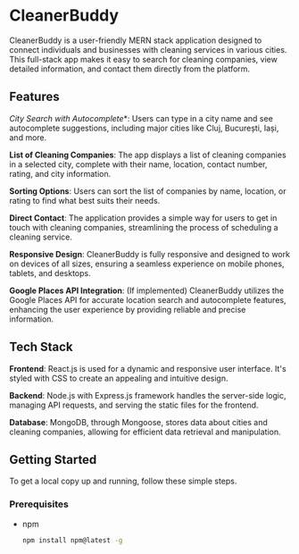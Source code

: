 # CleanerBuddy

CleanerBuddy is a user-friendly MERN stack application designed to connect individuals and businesses with cleaning services in various cities. This full-stack app makes it easy to search for cleaning companies, view detailed information, and contact them directly from the platform.


## Features

*City Search with Autocomplete**: Users can type in a city name and see autocomplete suggestions, including major cities like Cluj, București, Iași, and more.

**List of Cleaning Companies**: The app displays a list of cleaning companies in a selected city, complete with their name, location, contact number, rating, and city information.

**Sorting Options**: Users can sort the list of companies by name, location, or rating to find what best suits their needs.

**Direct Contact**: The application provides a simple way for users to get in touch with cleaning companies, streamlining the process of scheduling a cleaning service.

**Responsive Design**: CleanerBuddy is fully responsive and designed to work on devices of all sizes, ensuring a seamless experience on mobile phones, tablets, and desktops.

**Google Places API Integration**: (If implemented) CleanerBuddy utilizes the Google Places API for accurate location search and autocomplete features, enhancing the user experience by providing reliable and precise information.


## Tech Stack

**Frontend**: React.js is used for a dynamic and responsive user interface. It's styled with CSS to create an appealing and intuitive design.
  
**Backend**: Node.js with Express.js framework handles the server-side logic, managing API requests, and serving the static files for the frontend.

**Database**: MongoDB, through Mongoose, stores data about cities and cleaning companies, allowing for efficient data retrieval and manipulation.

## Getting Started

To get a local copy up and running, follow these simple steps.

### Prerequisites

- npm
  ```sh
  npm install npm@latest -g

 
